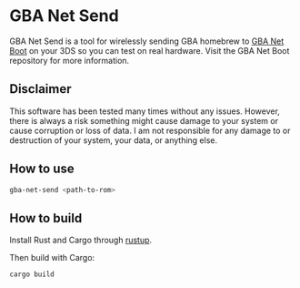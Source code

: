 # GBA Net Send

GBA Net Send is a tool for wirelessly sending GBA homebrew to [GBA Net Boot](https://github.com/joshbackstein/gba-net-boot) on your 3DS so you can test on real hardware. Visit the GBA Net Boot repository for more information.

## Disclaimer
This software has been tested many times without any issues. However, there is always a risk something might cause damage to your system or cause corruption or loss of data. I am not responsible for any damage to or destruction of your system, your data, or anything else.

## How to use
```sh
gba-net-send <path-to-rom>
```

## How to build
Install Rust and Cargo through [rustup](https://rustup.rs/).

Then build with Cargo:
```sh
cargo build
```

